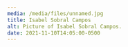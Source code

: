 ```yaml
---
media: /media/files/unnamed.jpg
title: Isabel Sobral Campos
alt: Picture of Isabel Sobral Campos.
date: 2021-11-10T14:05:00-0500
---
```

